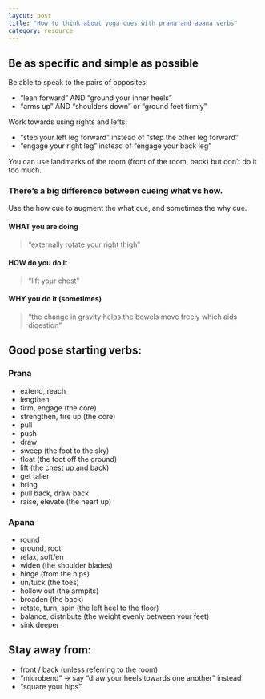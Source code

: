 ```yaml
---
layout: post
title: "How to think about yoga cues with prana and apana verbs"
category: resource
---
```

## Be as specific and simple as possible

Be able to speak to the pairs of opposites:

* “lean forward” AND “ground your inner heels”
* “arms up” AND “shoulders down” or “ground feet firmly”

Work towards using rights and lefts:

* “step your left leg forward” instead of “step the other leg forward”
* “engage your right leg” instead of “engage your back leg”

You can use landmarks of the room (front of the room, back) but don’t do it too much.

### There’s a big difference between cueing what vs how.

Use the how cue to augment the what cue, and sometimes the why cue.

#### WHAT you are doing

> “externally rotate your right thigh”

#### HOW do you do it 

> “lift your chest”

#### WHY you do it (sometimes)

> “the change in gravity helps the bowels move freely which aids digestion”

## Good pose starting verbs:

### Prana

* extend, reach
* lengthen
* firm, engage          (the core)
* strengthen, fire up         (the core)
* pull
* push
* draw
* sweep             (the foot to the sky)
* float             (the foot off the ground)
* lift            (the chest up and back)
* get taller
* bring
* pull back, draw back
* raise, elevate          (the heart up)

### Apana

* round
* ground, root
* relax, soft/en
* widen           (the shoulder blades)
* hinge             (from the hips)
* un/tuck           (the toes)
* hollow out          (the armpits)
* broaden           (the back)
* rotate, turn, spin        (the left heel to the floor)
* balance, distribute         (the weight evenly between your feet)
* sink deeper

## Stay away from:

* front / back (unless referring to the room)
* “microbend” -> say “draw your heels towards one another” instead
* “square your hips”